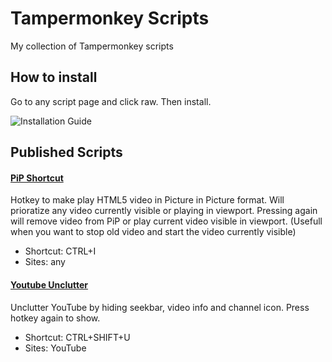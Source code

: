 # Tampermonkey Scripts
My collection of Tampermonkey scripts

## How to install
Go to any script page and click raw. Then install.


![Installation Guide](https://media3.giphy.com/media/bAZ9C9a4CwS4EVhAbF/giphy.gif?cid=790b7611c3fb7f7cfd4894320428d0107288acea9141bf0b&rid=giphy.gif&ct=g)

## Published Scripts
#### [PiP Shortcut](https://github.com/sachinthakac/tampermonkey_scripts/blob/main/scripts/PiP%20Shortcut.user.js)
Hotkey to make play HTML5 video in Picture in Picture format. Will prioratize any video currently visible or playing in viewport. Pressing again will remove video from PiP or play current video visible in viewport. (Usefull when you want to stop old video and start the video currently visible)
- Shortcut: CTRL+I
- Sites: any
#### [Youtube Unclutter](https://github.com/sachinthakac/tampermonkey_scripts/blob/main/scripts/Youtube%20Unclutter.user.js)
Unclutter YouTube by hiding seekbar, video info and channel icon. Press hotkey again to show.
- Shortcut: CTRL+SHIFT+U
- Sites: YouTube
